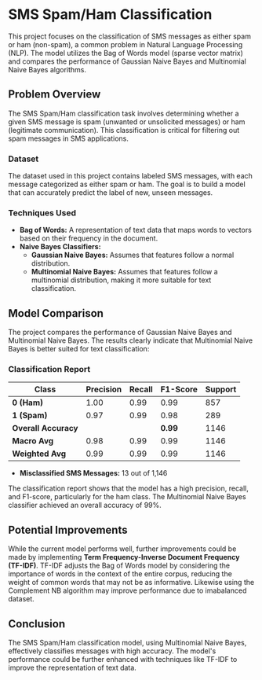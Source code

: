 # SMS Spam/Ham Classification

This project focuses on the classification of SMS messages as either spam or ham (non-spam), a common problem in Natural Language Processing (NLP). The model utilizes the Bag of Words model (sparse vector matrix) and compares the performance of Gaussian Naive Bayes and Multinomial Naive Bayes algorithms.

## Problem Overview

The SMS Spam/Ham classification task involves determining whether a given SMS message is spam (unwanted or unsolicited messages) or ham (legitimate communication). This classification is critical for filtering out spam messages in SMS applications.

### Dataset

The dataset used in this project contains labeled SMS messages, with each message categorized as either spam or ham. The goal is to build a model that can accurately predict the label of new, unseen messages.

### Techniques Used

- **Bag of Words:** A representation of text data that maps words to vectors based on their frequency in the document.
- **Naive Bayes Classifiers:**
  - **Gaussian Naive Bayes:** Assumes that features follow a normal distribution.
  - **Multinomial Naive Bayes:** Assumes that features follow a multinomial distribution, making it more suitable for text classification.

## Model Comparison

The project compares the performance of Gaussian Naive Bayes and Multinomial Naive Bayes. The results clearly indicate that Multinomial Naive Bayes is better suited for text classification:

### Classification Report

| Class | Precision | Recall | F1-Score | Support |
|-------|-----------|--------|----------|---------|
| **0 (Ham)** | 1.00 | 0.99 | 0.99 | 857 |
| **1 (Spam)** | 0.97 | 0.99 | 0.98 | 289 |
| **Overall Accuracy** | | | **0.99** | 1146 |
| **Macro Avg** | 0.98 | 0.99 | 0.99 | 1146 |
| **Weighted Avg** | 0.99 | 0.99 | 0.99 | 1146 |

- **Misclassified SMS Messages:** 13 out of 1,146

The classification report shows that the model has a high precision, recall, and F1-score, particularly for the ham class. The Multinomial Naive Bayes classifier achieved an overall accuracy of 99%.

## Potential Improvements

While the current model performs well, further improvements could be made by implementing **Term Frequency-Inverse Document Frequency (TF-IDF)**. TF-IDF adjusts the Bag of Words model by considering the importance of words in the context of the entire corpus, reducing the weight of common words that may not be as informative.
Likewise using the Complement NB algorithm may improve performance due to imabalanced dataset. 

## Conclusion

The SMS Spam/Ham classification model, using Multinomial Naive Bayes, effectively classifies messages with high accuracy. The model's performance could be further enhanced with techniques like TF-IDF to improve the representation of text data.
